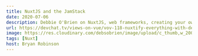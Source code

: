```yaml
---
title: NuxtJS and the JamStack
date: 2020-07-06
description: Debbie O'Brien on NuxtJS, web frameworks, creating your own framework and more
url: https://devchat.tv/views-on-vue/vov-118-nuxtify-everything-with-debbie-obrien/
image: https://res.cloudinary.com/debsobrien/image/upload/c_thumb,w_200,g_face/v1607252610/debbie.codes/podcasts/jamstack_v2jn8u.png
tags: [Nuxt]
host: Bryan Robinson
---
```

